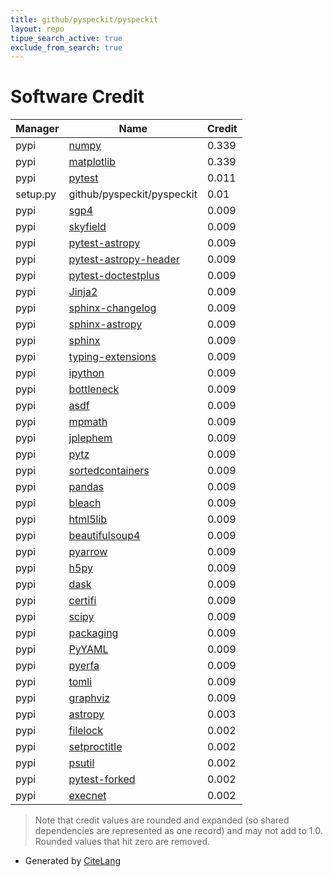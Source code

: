 ```yaml
---
title: github/pyspeckit/pyspeckit
layout: repo
tipue_search_active: true
exclude_from_search: true
---
```

# Software Credit

|Manager|Name|Credit|
|-------|----|------|
|pypi|[numpy](https://www.numpy.org)|0.339|
|pypi|[matplotlib](https://matplotlib.org)|0.339|
|pypi|[pytest](https://pypi.org/project/pytest)|0.011|
|setup.py|github/pyspeckit/pyspeckit|0.01|
|pypi|[sgp4](https://github.com/brandon-rhodes/python-sgp4)|0.009|
|pypi|[skyfield](http://github.com/brandon-rhodes/python-skyfield/)|0.009|
|pypi|[pytest-astropy](https://github.com/astropy/pytest-astropy)|0.009|
|pypi|[pytest-astropy-header](https://pypi.org/project/pytest-astropy-header)|0.009|
|pypi|[pytest-doctestplus](https://pypi.org/project/pytest-doctestplus)|0.009|
|pypi|[Jinja2](https://pypi.org/project/Jinja2)|0.009|
|pypi|[sphinx-changelog](https://pypi.org/project/sphinx-changelog)|0.009|
|pypi|[sphinx-astropy](https://pypi.org/project/sphinx-astropy)|0.009|
|pypi|[sphinx](https://pypi.org/project/sphinx)|0.009|
|pypi|[typing-extensions](https://pypi.org/project/typing-extensions)|0.009|
|pypi|[ipython](https://pypi.org/project/ipython)|0.009|
|pypi|[bottleneck](https://pypi.org/project/bottleneck)|0.009|
|pypi|[asdf](https://pypi.org/project/asdf)|0.009|
|pypi|[mpmath](https://pypi.org/project/mpmath)|0.009|
|pypi|[jplephem](https://pypi.org/project/jplephem)|0.009|
|pypi|[pytz](https://pypi.org/project/pytz)|0.009|
|pypi|[sortedcontainers](https://pypi.org/project/sortedcontainers)|0.009|
|pypi|[pandas](https://pypi.org/project/pandas)|0.009|
|pypi|[bleach](https://pypi.org/project/bleach)|0.009|
|pypi|[html5lib](https://pypi.org/project/html5lib)|0.009|
|pypi|[beautifulsoup4](https://pypi.org/project/beautifulsoup4)|0.009|
|pypi|[pyarrow](https://pypi.org/project/pyarrow)|0.009|
|pypi|[h5py](https://pypi.org/project/h5py)|0.009|
|pypi|[dask](https://pypi.org/project/dask)|0.009|
|pypi|[certifi](https://pypi.org/project/certifi)|0.009|
|pypi|[scipy](https://pypi.org/project/scipy)|0.009|
|pypi|[packaging](https://pypi.org/project/packaging)|0.009|
|pypi|[PyYAML](https://pypi.org/project/PyYAML)|0.009|
|pypi|[pyerfa](https://pypi.org/project/pyerfa)|0.009|
|pypi|[tomli](https://pypi.org/project/tomli)|0.009|
|pypi|[graphviz](https://pypi.org/project/graphviz)|0.009|
|pypi|[astropy](http://astropy.org)|0.003|
|pypi|[filelock](https://pypi.org/project/filelock)|0.002|
|pypi|[setproctitle](https://pypi.org/project/setproctitle)|0.002|
|pypi|[psutil](https://pypi.org/project/psutil)|0.002|
|pypi|[pytest-forked](https://pypi.org/project/pytest-forked)|0.002|
|pypi|[execnet](https://pypi.org/project/execnet)|0.002|


> Note that credit values are rounded and expanded (so shared dependencies are represented as one record) and may not add to 1.0. Rounded values that hit zero are removed.


- Generated by [CiteLang](https://github.com/vsoch/citelang)
